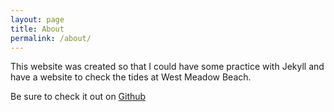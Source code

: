 ```yaml
---
layout: page
title: About
permalink: /about/
---
```


This website was created so that I could have some practice with Jekyll and have a website to check the tides at West Meadow Beach.

Be sure to check it out on [Github](htttps://www.github.com/bthuilot/westmeadowtiedes)
